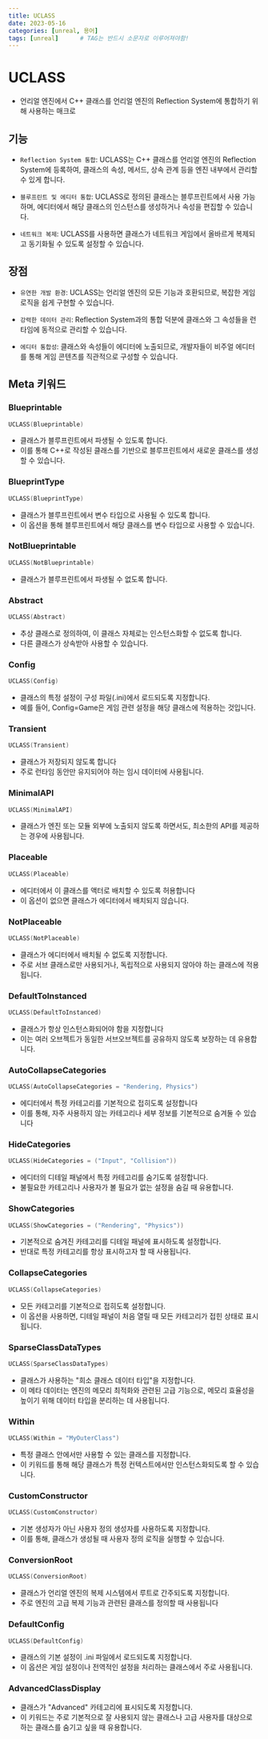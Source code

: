 ```yaml
---
title: UCLASS
date: 2023-05-16
categories: [unreal, 용어]
tags: [unreal]		# TAG는 반드시 소문자로 이루어져야함!
---
```


# UCLASS

* 언리얼 엔진에서 C++ 클래스를 언리얼 엔진의 Reflection System에 통합하기 위해 사용하는 매크로

## 기능

* `Reflection System 통합`: UCLASS는 C++ 클래스를 언리얼 엔진의 Reflection System에 등록하여, 클래스의 속성, 메서드, 상속 관계 등을 엔진 내부에서 관리할 수 있게 합니다.

* `블루프린트 및 에디터 통합`: UCLASS로 정의된 클래스는 블루프린트에서 사용 가능하며, 에디터에서 해당 클래스의 인스턴스를 생성하거나 속성을 편집할 수 있습니다.

* `네트워크 복제`: UCLASS를 사용하면 클래스가 네트워크 게임에서 올바르게 복제되고 동기화될 수 있도록 설정할 수 있습니다.



## 장점

* `유연한 개발 환경`: UCLASS는 언리얼 엔진의 모든 기능과 호환되므로, 복잡한 게임 로직을 쉽게 구현할 수 있습니다.

* `강력한 데이터 관리`: Reflection System과의 통합 덕분에 클래스와 그 속성들을 런타임에 동적으로 관리할 수 있습니다.

* `에디터 통합성`: 클래스와 속성들이 에디터에 노출되므로, 개발자들이 비주얼 에디터를 통해 게임 콘텐츠를 직관적으로 구성할 수 있습니다.

## Meta 키워드

### Blueprintable 

```c++
UCLASS(Blueprintable)
```

 * 클래스가 블루프린트에서 파생될 수 있도록 합니다.
 * 이를 통해 C++로 작성된 클래스를 기반으로 블루프린트에서 새로운 클래스를 생성할 수 있습니다.

### BlueprintType

```c++
UCLASS(BlueprintType)
```

* 클래스가 블루프린트에서 변수 타입으로 사용될 수 있도록 합니다.
* 이 옵션을 통해 블루프린트에서 해당 클래스를 변수 타입으로 사용할 수 있습니다.

### NotBlueprintable

```c++
UCLASS(NotBlueprintable)
```

* 클래스가 블루프린트에서 파생될 수 없도록 합니다.

### Abstract

```c++
UCLASS(Abstract)
```

* 추상 클래스로 정의하여, 이 클래스 자체로는 인스턴스화할 수 없도록 합니다. 
* 다른 클래스가 상속받아 사용할 수 있습니다.

### Config

```c++
UCLASS(Config)
```

* 클래스의 특정 설정이 구성 파일(.ini)에서 로드되도록 지정합니다.
* 예를 들어, Config=Game은 게임 관련 설정을 해당 클래스에 적용하는 것입니다.

### Transient

```c++
UCLASS(Transient)
```

* 클래스가 저장되지 않도록 합니다
* 주로 런타임 동안만 유지되어야 하는 임시 데이터에 사용됩니다.

### MinimalAPI

```c++
UCLASS(MinimalAPI)
```

* 클래스가 엔진 또는 모듈 외부에 노출되지 않도록 하면서도, 최소한의 API를 제공하는 경우에 사용됩니다.

### Placeable

```c++
UCLASS(Placeable)
```

* 에디터에서 이 클래스를 액터로 배치할 수 있도록 허용합니다
* 이 옵션이 없으면 클래스가 에디터에서 배치되지 않습니다.

### NotPlaceable

```c++
UCLASS(NotPlaceable)
```

* 클래스가 에디터에서 배치될 수 없도록 지정합니다. 
* 주로 서브 클래스로만 사용되거나, 독립적으로 사용되지 않아야 하는 클래스에 적용됩니다.

### DefaultToInstanced

```c++
UCLASS(DefaultToInstanced)
```

* 클래스가 항상 인스턴스화되어야 함을 지정합니다
* 이는 여러 오브젝트가 동일한 서브오브젝트를 공유하지 않도록 보장하는 데 유용합니다.

### AutoCollapseCategories

```c++
UCLASS(AutoCollapseCategories = "Rendering, Physics")
```

* 에디터에서 특정 카테고리를 기본적으로 접히도록 설정합니다
* 이를 통해, 자주 사용하지 않는 카테고리나 세부 정보를 기본적으로 숨겨둘 수 있습니다

### HideCategories

```c++
UCLASS(HideCategories = ("Input", "Collision"))
```

* 에디터의 디테일 패널에서 특정 카테고리를 숨기도록 설정합니다.
* 불필요한 카테고리나 사용자가 볼 필요가 없는 설정을 숨길 때 유용합니다.

### ShowCategories

```c++
UCLASS(ShowCategories = ("Rendering", "Physics"))
```

* 기본적으로 숨겨진 카테고리를 디테일 패널에 표시하도록 설정합니다. 
* 반대로 특정 카테고리를 항상 표시하고자 할 때 사용됩니다.

### CollapseCategories

```c++
UCLASS(CollapseCategories)
```

* 모든 카테고리를 기본적으로 접히도록 설정합니다.
* 이 옵션을 사용하면, 디테일 패널이 처음 열릴 때 모든 카테고리가 접힌 상태로 표시됩니다.

### SparseClassDataTypes

```c++
UCLASS(SparseClassDataTypes)
```

* 클래스가 사용하는 "희소 클래스 데이터 타입"을 지정합니다. 
* 이 메타 데이터는 엔진의 메모리 최적화와 관련된 고급 기능으로, 메모리 효율성을 높이기 위해 데이터 타입을 분리하는 데 사용됩니다.

### Within

```c++
UCLASS(Within = "MyOuterClass")
```

* 특정 클래스 안에서만 사용할 수 있는 클래스를 지정합니다. 
* 이 키워드를 통해 해당 클래스가 특정 컨텍스트에서만 인스턴스화되도록 할 수 있습니다.

### CustomConstructor

```c++
UCLASS(CustomConstructor)
```

* 기본 생성자가 아닌 사용자 정의 생성자를 사용하도록 지정합니다.
* 이를 통해, 클래스가 생성될 때 사용자 정의 로직을 실행할 수 있습니다.

### ConversionRoot

```c++
UCLASS(ConversionRoot)
```

* 클래스가 언리얼 엔진의 복제 시스템에서 루트로 간주되도록 지정합니다.
* 주로 엔진의 고급 복제 기능과 관련된 클래스를 정의할 때 사용됩니다

### DefaultConfig

```c++
UCLASS(DefaultConfig)
```

* 클래스의 기본 설정이 .ini 파일에서 로드되도록 지정합니다.
* 이 옵션은 게임 설정이나 전역적인 설정을 처리하는 클래스에서 주로 사용됩니다.

### AdvancedClassDisplay

* 클래스가 "Advanced" 카테고리에 표시되도록 지정합니다.
* 이 키워드는 주로 기본적으로 잘 사용되지 않는 클래스나 고급 사용자를 대상으로 하는 클래스를 숨기고 싶을 때 유용합니다.